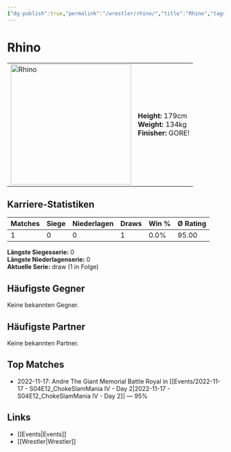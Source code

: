 ```yaml
---
{"dg-publish":true,"permalink":"/wrestler/rhino/","title":"Rhino","tags":["wrestler"],"noteIcon":""}
---
```



# Rhino

<table>
        <tr>
        <td><img src="https://github.com/CptSpaulding1980/choke-slam-wrestling/releases/download/images/Rhino.png" width="280" alt="Rhino"></td>
        <td>
        <b>Height:</b> 179cm<br>
        <b>Weight:</b> 134kg<br>
        <b>Finisher:</b> GORE!<br>
        </td>
        </tr>
        </table>
        
## Karriere-Statistiken

| Matches | Siege | Niederlagen | Draws | Win % | Ø Rating |
|---------|-------|-------------|-------|-------|-----------|
| 1 | 0 | 0 | 1 | 0.0% | 95.00 |

**Längste Siegesserie:** 0<br>**Längste Niederlagenserie:** 0<br>**Aktuelle Serie:** draw (1 in Folge)


## Häufigste Gegner
Keine bekannten Gegner.

## Häufigste Partner
Keine bekannten Partner.

## Top Matches
- 2022-11-17: Andre The Giant Memorial Battle Royal in [[Events/2022-11-17 - S04E12_ChokeSlamMania IV - Day 2\|2022-11-17 - S04E12_ChokeSlamMania IV - Day 2]] — 95%

## Links
- [[Events\|Events]]
- [[Wrestler\|Wrestler]]
